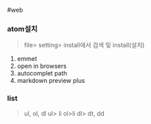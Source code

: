 <!-- readme.md -->
#web

### atom설치

> file> setting> install에서 검색 및 install(설치)

1. emmet
2. open in browsers
3. autocomplet path
4. markdown preview plus

### list
> ul, ol, dl
> ul> li
> ol>li
> dl> dt, dd

<!--  -->
